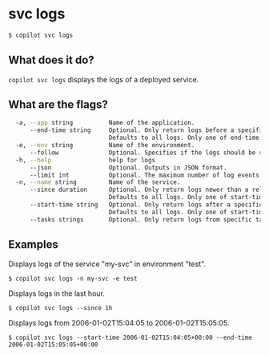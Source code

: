 # svc logs
```bash
$ copilot svc logs
```

## What does it do?

`copilot svc logs` displays the logs of a deployed service.

## What are the flags?

```bash
  -a, --app string          Name of the application.
      --end-time string     Optional. Only return logs before a specific date (RFC3339).
                            Defaults to all logs. Only one of end-time / follow may be used.
  -e, --env string          Name of the environment.
      --follow              Optional. Specifies if the logs should be streamed.
  -h, --help                help for logs
      --json                Optional. Outputs in JSON format.
      --limit int           Optional. The maximum number of log events returned. (default 10)
  -n, --name string         Name of the service.
      --since duration      Optional. Only return logs newer than a relative duration like 5s, 2m, or 3h.
                            Defaults to all logs. Only one of start-time / since may be used.
      --start-time string   Optional. Only return logs after a specific date (RFC3339).
                            Defaults to all logs. Only one of start-time / since may be used.
      --tasks strings       Optional. Only return logs from specific task IDs.
```

## Examples 

Displays logs of the service "my-svc" in environment "test".

`$ copilot svc logs -n my-svc -e test`

Displays logs in the last hour.

`$ copilot svc logs --since 1h`

Displays logs from 2006-01-02T15:04:05 to 2006-01-02T15:05:05.

`$ copilot svc logs --start-time 2006-01-02T15:04:05+00:00 --end-time 2006-01-02T15:05:05+00:00`
